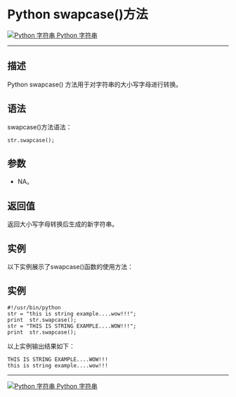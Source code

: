 Python swapcase()方法
===================

 [![Python 字符串](../images/up.gif) Python 字符串](python-strings.html)

* * *

描述
--

Python swapcase() 方法用于对字符串的大小写字母进行转换。

语法
--

swapcase()方法语法：
```
str.swapcase();
```
参数
--

*   NA。

返回值
---

返回大小写字母转换后生成的新字符串。

实例
--

以下实例展示了swapcase()函数的使用方法：

实例
--
```
#!/usr/bin/python  
str = "this is string example....wow!!!";  
print  str.swapcase();   
str = "THIS IS STRING EXAMPLE....WOW!!!";  
print  str.swapcase();
```
以上实例输出结果如下：
```
THIS IS STRING EXAMPLE....WOW!!!
this is string example....wow!!!
```
* * *

 [![Python 字符串](../images/up.gif) Python 字符串](python-strings.html)